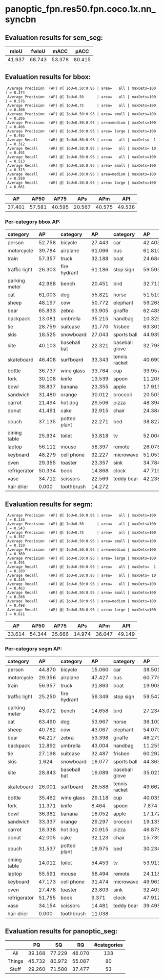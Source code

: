 # panoptic_fpn.res50.fpn.coco.1x.nn_syncbn

## Evaluation results for sem_seg:

|  mIoU  |  fwIoU  |  mACC  |  pACC  |
|:------:|:-------:|:------:|:------:|
| 41.937 | 68.743  | 53.378 | 80.415 |

## Evaluation results for bbox:  

```  
 Average Precision  (AP) @[ IoU=0.50:0.95 | area=   all | maxDets=100 ] = 0.374
 Average Precision  (AP) @[ IoU=0.50      | area=   all | maxDets=100 ] = 0.576
 Average Precision  (AP) @[ IoU=0.75      | area=   all | maxDets=100 ] = 0.406
 Average Precision  (AP) @[ IoU=0.50:0.95 | area= small | maxDets=100 ] = 0.206
 Average Precision  (AP) @[ IoU=0.50:0.95 | area=medium | maxDets=100 ] = 0.406
 Average Precision  (AP) @[ IoU=0.50:0.95 | area= large | maxDets=100 ] = 0.495
 Average Recall     (AR) @[ IoU=0.50:0.95 | area=   all | maxDets=  1 ] = 0.312
 Average Recall     (AR) @[ IoU=0.50:0.95 | area=   all | maxDets= 10 ] = 0.491
 Average Recall     (AR) @[ IoU=0.50:0.95 | area=   all | maxDets=100 ] = 0.513
 Average Recall     (AR) @[ IoU=0.50:0.95 | area= small | maxDets=100 ] = 0.313
 Average Recall     (AR) @[ IoU=0.50:0.95 | area=medium | maxDets=100 ] = 0.550
 Average Recall     (AR) @[ IoU=0.50:0.95 | area= large | maxDets=100 ] = 0.661
```  

|   AP   |  AP50  |  AP75  |  APs   |  APm   |  APl   |
|:------:|:------:|:------:|:------:|:------:|:------:|
| 37.401 | 57.581 | 40.595 | 20.567 | 40.575 | 49.536 |

### Per-category bbox AP:  

| category      | AP     | category     | AP     | category       | AP     |
|:--------------|:-------|:-------------|:-------|:---------------|:-------|
| person        | 52.758 | bicycle      | 27.443 | car            | 42.403 |
| motorcycle    | 39.784 | airplane     | 61.066 | bus            | 61.810 |
| train         | 57.357 | truck        | 32.188 | boat           | 24.684 |
| traffic light | 26.303 | fire hydrant | 61.186 | stop sign      | 59.593 |
| parking meter | 42.968 | bench        | 20.451 | bird           | 32.713 |
| cat           | 61.003 | dog          | 55.821 | horse          | 51.510 |
| sheep         | 48.197 | cow          | 50.772 | elephant       | 59.268 |
| bear          | 65.833 | zebra        | 63.905 | giraffe        | 62.488 |
| backpack      | 13.081 | umbrella     | 35.215 | handbag        | 10.329 |
| tie           | 28.759 | suitcase     | 31.770 | frisbee        | 63.301 |
| skis          | 18.525 | snowboard    | 27.043 | sports ball    | 44.939 |
| kite          | 40.103 | baseball bat | 22.321 | baseball glove | 32.798 |
| skateboard    | 46.408 | surfboard    | 33.343 | tennis racket  | 40.690 |
| bottle        | 36.737 | wine glass   | 33.764 | cup            | 39.957 |
| fork          | 30.108 | knife        | 13.539 | spoon          | 11.208 |
| bowl          | 38.837 | banana       | 23.355 | apple          | 17.915 |
| sandwich      | 31.480 | orange       | 30.012 | broccoli       | 20.505 |
| carrot        | 21.494 | hot dog      | 29.506 | pizza          | 48.394 |
| donut         | 41.491 | cake         | 32.915 | chair          | 24.384 |
| couch         | 37.135 | potted plant | 22.271 | bed            | 38.827 |
| dining table  | 25.934 | toilet       | 53.818 | tv             | 52.004 |
| laptop        | 56.112 | mouse        | 58.397 | remote         | 26.078 |
| keyboard      | 48.279 | cell phone   | 32.227 | microwave      | 51.053 |
| oven          | 29.355 | toaster      | 23.357 | sink           | 34.784 |
| refrigerator  | 50.334 | book         | 14.868 | clock          | 47.719 |
| vase          | 34.712 | scissors     | 22.569 | teddy bear     | 42.238 |
| hair drier    | 0.000  | toothbrush   | 14.272 |                |        |

## Evaluation results for segm:  

```  
 Average Precision  (AP) @[ IoU=0.50:0.95 | area=   all | maxDets=100 ] = 0.336
 Average Precision  (AP) @[ IoU=0.50      | area=   all | maxDets=100 ] = 0.543
 Average Precision  (AP) @[ IoU=0.75      | area=   all | maxDets=100 ] = 0.357
 Average Precision  (AP) @[ IoU=0.50:0.95 | area= small | maxDets=100 ] = 0.150
 Average Precision  (AP) @[ IoU=0.50:0.95 | area=medium | maxDets=100 ] = 0.360
 Average Precision  (AP) @[ IoU=0.50:0.95 | area= large | maxDets=100 ] = 0.491
 Average Recall     (AR) @[ IoU=0.50:0.95 | area=   all | maxDets=  1 ] = 0.289
 Average Recall     (AR) @[ IoU=0.50:0.95 | area=   all | maxDets= 10 ] = 0.445
 Average Recall     (AR) @[ IoU=0.50:0.95 | area=   all | maxDets=100 ] = 0.463
 Average Recall     (AR) @[ IoU=0.50:0.95 | area= small | maxDets=100 ] = 0.268
 Average Recall     (AR) @[ IoU=0.50:0.95 | area=medium | maxDets=100 ] = 0.498
 Average Recall     (AR) @[ IoU=0.50:0.95 | area= large | maxDets=100 ] = 0.611
```  

|   AP   |  AP50  |  AP75  |  APs   |  APm   |  APl   |
|:------:|:------:|:------:|:------:|:------:|:------:|
| 33.614 | 54.344 | 35.666 | 14.974 | 36.047 | 49.149 |

### Per-category segm AP:  

| category      | AP     | category     | AP     | category       | AP     |
|:--------------|:-------|:-------------|:-------|:---------------|:-------|
| person        | 44.870 | bicycle      | 15.060 | car            | 38.501 |
| motorcycle    | 29.356 | airplane     | 47.427 | bus            | 60.776 |
| train         | 56.957 | truck        | 31.863 | boat           | 19.908 |
| traffic light | 25.250 | fire hydrant | 59.349 | stop sign      | 59.542 |
| parking meter | 43.072 | bench        | 14.658 | bird           | 27.234 |
| cat           | 63.490 | dog          | 53.967 | horse          | 36.100 |
| sheep         | 40.782 | cow          | 43.067 | elephant       | 54.070 |
| bear          | 64.217 | zebra        | 53.398 | giraffe        | 46.279 |
| backpack      | 12.892 | umbrella     | 43.004 | handbag        | 11.255 |
| tie           | 27.198 | suitcase     | 32.487 | frisbee        | 60.292 |
| skis          | 1.624  | snowboard    | 18.077 | sports ball    | 44.363 |
| kite          | 28.843 | baseball bat | 19.089 | baseball glove | 35.021 |
| skateboard    | 26.001 | surfboard    | 26.588 | tennis racket  | 49.662 |
| bottle        | 35.462 | wine glass   | 29.118 | cup            | 40.035 |
| fork          | 11.371 | knife        | 8.464  | spoon          | 7.874  |
| bowl          | 36.382 | banana       | 18.052 | apple          | 17.172 |
| sandwich      | 33.337 | orange       | 29.297 | broccoli       | 19.135 |
| carrot        | 18.338 | hot dog      | 20.915 | pizza          | 46.878 |
| donut         | 42.005 | cake         | 32.123 | chair          | 15.739 |
| couch         | 31.537 | potted plant | 18.975 | bed            | 30.234 |
| dining table  | 14.012 | toilet       | 54.453 | tv             | 53.913 |
| laptop        | 55.591 | mouse        | 58.494 | remote         | 24.118 |
| keyboard      | 47.173 | cell phone   | 31.474 | microwave      | 49.961 |
| oven          | 27.478 | toaster      | 23.803 | sink           | 32.403 |
| refrigerator  | 51.755 | book         | 9.371  | clock          | 47.912 |
| vase          | 34.154 | scissors     | 14.481 | teddy bear     | 39.498 |
| hair drier    | 0.000  | toothbrush   | 11.038 |                |        |

## Evaluation results for panoptic_seg:  

|        |   PQ   |   SQ   |   RQ   |  #categories  |
|:------:|:------:|:------:|:------:|:-------------:|
|  All   | 39.168 | 77.229 | 48.070 |      133      |
| Things | 45.732 | 80.972 | 55.087 |      80       |
| Stuff  | 29.260 | 71.580 | 37.477 |      53       |
